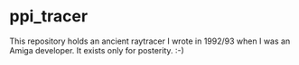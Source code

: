 # ppi_tracer
This repository holds an ancient raytracer I wrote in 1992/93 when I was an Amiga developer.  It exists only for posterity.  :-)
